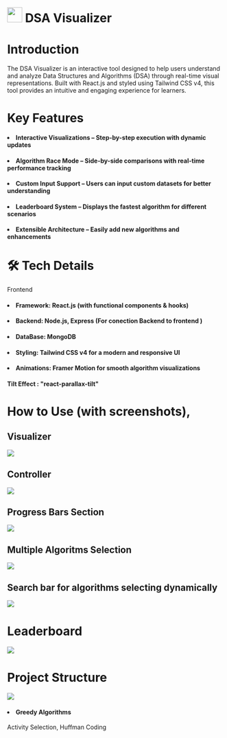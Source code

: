# <img src="src/assets/icon.png" width="35" height="35"> DSA Visualizer

# Introduction
The DSA Visualizer is an interactive tool designed to help users understand and analyze Data Structures and Algorithms (DSA) through real-time visual representations. Built with React.js and styled using Tailwind CSS v4, this tool provides an intuitive and engaging experience for learners.

# Key Features

#### <li> Interactive Visualizations – Step-by-step execution with dynamic updates
#### <li> Algorithm Race Mode – Side-by-side comparisons with real-time performance tracking
#### <li> Custom Input Support – Users can input custom datasets for better understanding
#### <li> Leaderboard System – Displays the fastest algorithm for different scenarios
#### <li> Extensible Architecture – Easily add new algorithms and enhancements

# 🛠️ Tech Details
Frontend
#### <li> Framework: React.js (with functional components & hooks)
#### <li> Backend: Node.js, Express (For conection Backend to frontend )
#### <li> DataBase: MongoDB
#### <li> Styling: Tailwind CSS v4 for a modern and responsive UI
#### <li> Animations: Framer Motion for smooth algorithm visualizations
#### Tilt Effect : "react-parallax-tilt"

# How to Use (with screenshots),
## Visualizer
<img src="public/Screenshot 2025-03-09 220222.png">

## Controller
<img src="public/image.png">

## Progress Bars Section
<img src="public/image-1.png">

## Multiple Algoritms Selection
<img src="public/image-2.png">

## Search bar for algorithms selecting dynamically
<img src="public/image-3.png">

# Leaderboard
<img src="public/image-4.png">

# Project Structure
<img src="public/Screenshot 2025-03-09 235132.png">

#### <li> Greedy Algorithms
Activity Selection, Huffman Coding